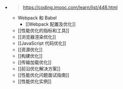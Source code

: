 - > https://coding.imooc.com/learn/list/448.html
	- Webpack 和 Babel
		- [[Webpack 配置及优化]]
	- [[性能优化的指标和工具]]
	- [[浏览器渲染优化]]
	- [[JavaScript 代码优化]]
	- [[资源优化]]
	- [[构建优化]]
	- [[传输加载优化]]
	- [[前沿优化解决方案]]
	- [[性能优化问题面试指南]]
	- [[性能优化实例]]
